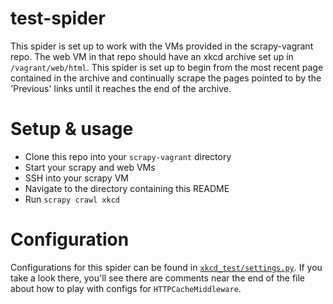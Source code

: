 # test-spider

This spider is set up to work with the VMs provided in the scrapy-vagrant repo. The web VM in that
repo should have an xkcd archive set up in `/vagrant/web/html`. This spider is set up to begin from
the most recent page contained in the archive and continually scrape the pages pointed to by the
'Previous' links until it reaches the end of the archive.

# Setup & usage

* Clone this repo into your `scrapy-vagrant` directory
* Start your scrapy and web VMs
* SSH into your scrapy VM
* Navigate to the directory containing this README
* Run `scrapy crawl xkcd`

# Configuration

Configurations for this spider can be found in [`xkcd_test/settings.py`](https://github.com/sgarciapdx/test-spider/blob/master/xkcd_test/settings.py). If you take a look there,
you'll see there are comments near the end of the file about how to play with configs for
`HTTPCacheMiddleware`.
